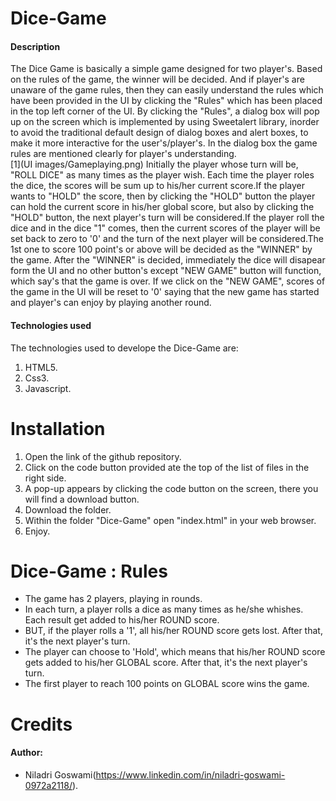 # Dice-Game
#### Description
The Dice Game is basically a simple game designed for two player's. Based on the rules of the game, the winner will be decided. And if player's are unaware of the game rules, then they can easily understand the rules which have been provided in the UI  by clicking the "Rules" which has been placed in the top left corner of the UI. By clicking the "Rules", a dialog box will pop up on the screen which is implemented by using Sweetalert library, inorder to avoid the traditional default design of dialog boxes and alert boxes, to make it more interactive for the user's/player's. In the dialog box the game rules are mentioned clearly for player's understanding. <br />
[1](UI images/Gameplaying.png)
Initially the player whose turn will be, "ROLL DICE" as many times as the player wish. Each time the player roles the dice, the scores will be sum up to his/her current score.If the player wants to "HOLD" the score, then by clicking the "HOLD" button the player can hold the current score in his/her global score, but also by clicking the "HOLD" button, the next player's turn will be considered.If the player roll the dice and in the dice "1" comes, then the current scores of the player will be set back to zero to '0' and the turn of the next player will be considered.The 1st one to score 100 point's or above will be decided as the "WINNER" by the game. After the "WINNER" is decided, immediately the dice will disapear form the UI and no other button's except "NEW GAME" button will function, which say's that the game is over. If we click on the "NEW GAME", scores of the game in the UI will be reset to '0' saying that the new game has started and player's can enjoy by playing another round.
#### Technologies used
The technologies used to develope the Dice-Game are: <br />
1. HTML5. <br />
2. Css3. <br />
3. Javascript. <br />

# Installation
1. Open the link of the github repository. <br />
2. Click on the code button provided ate the top of the list of files in the right side. <br />
3. A pop-up appears by clicking the code button on the screen, there you will find a download button. <br />
4. Download the folder. <br />
5. Within the folder "Dice-Game" open "index.html" in your web browser. <br />
6. Enjoy. <br />

# Dice-Game : Rules
- The game has 2 players, playing in rounds. <br />
- In each turn, a player rolls a dice as many times as he/she whishes. Each result get added to his/her ROUND score. <br />
- BUT, if the player rolls a '1', all his/her ROUND score gets lost. After that, it's the next player's turn. <br />
- The player can choose to 'Hold', which means that his/her ROUND score gets added to his/her GLOBAL score. After that, it's the next player's turn. <br />
- The first player to reach 100 points on GLOBAL score wins the game. <br />

# Credits
#### Author:
* Niladri Goswami(https://www.linkedin.com/in/niladri-goswami-0972a2118/).
